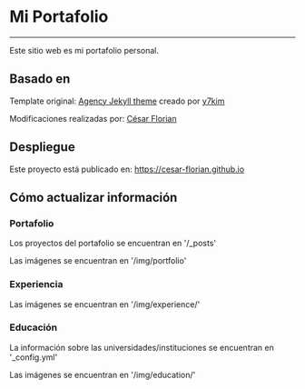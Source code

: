 # Mi Portafolio

---

Este sitio web es mi portafolio personal.

## Basado en

Template original: [Agency Jekyll theme](https://github.com/y7kim/agency-jekyll-theme) creado por [y7kim](https://github.com/y7kim)

Modificaciones realizadas por: [César Florian](https://github.com/cesar-florian)

## Despliegue

Este proyecto está publicado en: https://cesar-florian.github.io



## Cómo actualizar información

### Portafolio

Los proyectos del portafolio se encuentran en '/_posts'

Las imágenes se encuentran en '/img/portfolio'

### Experiencia

Las imágenes se encuentran en '/img/experience/'

### Educación

La información sobre las universidades/instituciones se encuentran en '_config.yml'

Las imágenes se encuentran en '/img/education/'

